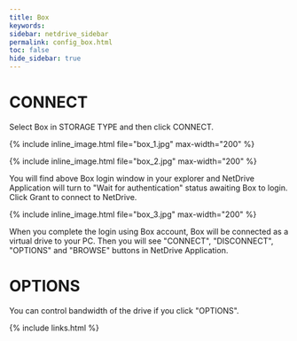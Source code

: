 ```yaml
---
title: Box
keywords:
sidebar: netdrive_sidebar
permalink: config_box.html
toc: false
hide_sidebar: true
---
```


# CONNECT

Select Box in STORAGE TYPE and then click CONNECT.

{% include inline_image.html file="box_1.jpg" max-width="200" %}

{% include inline_image.html file="box_2.jpg" max-width="200" %}

You will find above Box login window in your explorer and NetDrive Application will turn to "Wait for authentication" status awaiting Box to login. Click Grant to connect to NetDrive.

{% include inline_image.html file="box_3.jpg" max-width="200" %}

When you complete the login using Box account, Box will be connected as a virtual drive to your PC. Then you will see "CONNECT", "DISCONNECT", "OPTIONS" and "BROWSE" buttons in NetDrive Application.

# OPTIONS

You can control bandwidth of the drive if you click "OPTIONS".

{% include links.html %}
